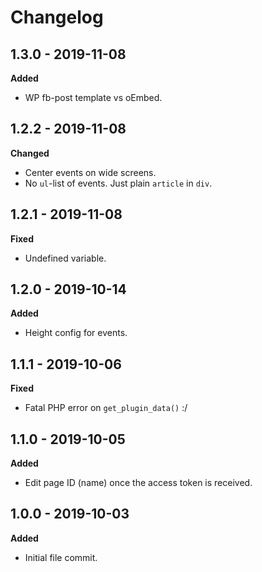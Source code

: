 # Changelog

## 1.3.0 - 2019-11-08
**Added**

* WP fb-post template vs oEmbed.

## 1.2.2 - 2019-11-08
**Changed**

* Center events on wide screens.
* No `ul`-list of events. Just plain `article` in `div`.

## 1.2.1 - 2019-11-08
**Fixed**

* Undefined variable.

## 1.2.0 - 2019-10-14
**Added**

* Height config for events.

## 1.1.1 - 2019-10-06
**Fixed**

* Fatal PHP error on `get_plugin_data()` :/

## 1.1.0 - 2019-10-05
**Added**

* Edit page ID (name) once the access token is received.

## 1.0.0 - 2019-10-03
**Added**

* Initial file commit.
